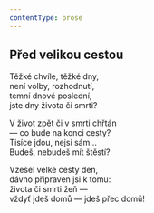 ```yaml
---
contentType: prose
---
```


## Před velikou cestou

Těžké chvíle, těžké dny,  
není volby, rozhodnutí,  
temní dnové poslední,  
jste dny života či smrti?

V život zpět či v smrti chřtán  
— co bude na konci cesty?  
Tisíce jdou, nejsi sám…  
Budeš, nebudeš mít štěstí?

Vzešel velké cesty den,  
dávno připraven jsi k tomu:  
života či smrti žeň —  
vždyť jdeš domů — jdeš přec domů!
